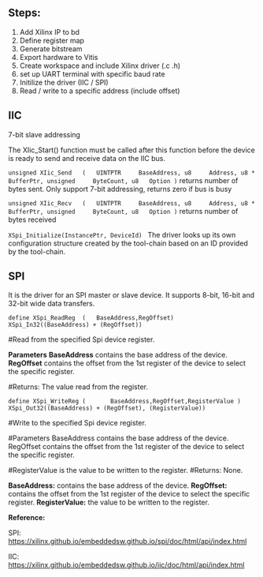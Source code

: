 ## Steps:
  1. Add Xilinx IP to bd
  2. Define register map
  3. Generate bitstream 
  4. Export hardware to Vitis
  5. Create workspace and include Xilinx driver (.c .h)
  6. set up UART terminal with specific baud rate 
  7. Initilize the driver (IIC / SPI)
  8. Read / write to a specific address (include offset)

## IIC

7-bit slave addressing 

The XIic_Start() function must be called after this function before the device is ready to send and receive data on the IIC bus.


```unsigned XIic_Send	(	UINTPTR 	BaseAddress, u8 	Address, u8 * 	BufferPtr, unsigned 	ByteCount, u8 	Option )```
returns number of bytes sent. Only support 7-bit addressing, returns zero if bus is busy  

```unsigned XIic_Recv	(	UINTPTR 	BaseAddress, u8 	Address, u8 * 	BufferPtr, unsigned 	ByteCount, u8 	Option )```	
returns number of bytes received 

```XSpi_Initialize(InstancePtr, DeviceId) ``` 
The driver looks up its own configuration structure created by the tool-chain based on an ID provided by the tool-chain.


## SPI
 It is the driver for an SPI master or slave device. It supports 8-bit, 16-bit and 32-bit wide data transfers.


```define XSpi_ReadReg	(	BaseAddress,RegOffset)		   XSpi_In32((BaseAddress) + (RegOffset))```

#Read from the specified Spi device register.

**Parameters**
  **BaseAddress**	contains the base address of the device.
  **RegOffset**	contains the offset from the 1st register of the device to select the specific register.

#Returns: The value read from the register.

```define XSpi_WriteReg	(	 	BaseAddress,RegOffset,RegisterValue )		   XSpi_Out32((BaseAddress) + (RegOffset), (RegisterValue))```

#Write to the specified Spi device register.

#Parameters
  BaseAddress	contains the base address of the device.
  RegOffset	contains the offset from the 1st register of the device to select the specific register.

#RegisterValue	is the value to be written to the register.
#Returns: None.

**BaseAddress:**	contains the base address of the device.
**RegOffset:**	contains the offset from the 1st register of the device to select the specific register.
**RegisterValue:** the value to be written to the register.



**Reference:**

SPI:
https://xilinx.github.io/embeddedsw.github.io/spi/doc/html/api/index.html


IIC: 
https://xilinx.github.io/embeddedsw.github.io/iic/doc/html/api/index.html

